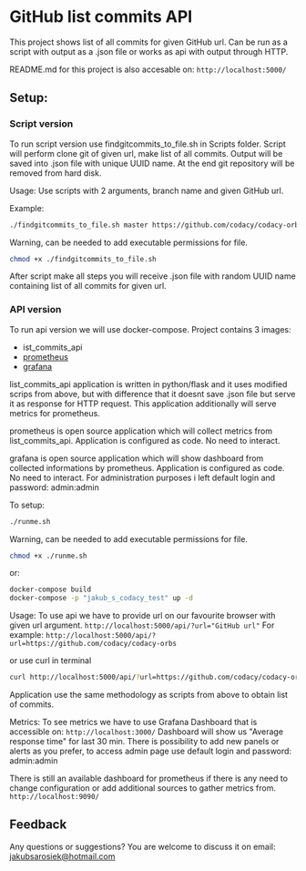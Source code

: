 # GitHub list commits API

This project shows list of all commits for given GitHub url. Can be run as a script with output as a .json file or works as api with output through HTTP.

README.md for this project is also accesable on:
```http://localhost:5000/```

## Setup:

### Script version
To run script version use findgitcommits_to_file.sh in Scripts folder. Script will perform clone git of given url, make list of all commits. Output will be saved into .json file with unique UUID name. At the end git repository will be removed from hard disk.

Usage:
Use scripts with 2 arguments, branch name and given GitHub url.

Example:
```bash
./findgitcommits_to_file.sh master https://github.com/codacy/codacy-orbs
```
Warning, can be needed to add executable permissions for file.
```bash
chmod +x ./findgitcommits_to_file.sh
```

After script make all steps you will receive .json file with random UUID name containing list of all commits for given url.

### API version
To run api version we will use docker-compose. Project contains 3 images:
* ist_commits_api
* [prometheus](https://github.com/prometheus/prometheus)
* [grafana](https://github.com/grafana/grafana)

list_commits_api application is written in python/flask and it uses modified scrips from above, but with difference that it doesnt save .json file but serve it as response for HTTP request. This application additionally will serve metrics for prometheus.

prometheus is open source application which will collect metrics from list_commits_api. Application is configured as code. No need to interact.

grafana is open source application which will show dashboard from collected informations by prometheus. Application is configured as code. No need to interact. For administration purposes i left default login and password: admin:admin

To setup:
```bash
./runme.sh
```
Warning, can be needed to add executable permissions for file.
```bash
chmod +x ./runme.sh
```

or:
```bash
docker-compose build
docker-compose -p "jakub_s_codacy_test" up -d
```

Usage:
To use api we have to provide url on our favourite browser with given url argument. 
```http://localhost:5000/api/?url="GitHub url"```
For example:
```http://localhost:5000/api/?url=https://github.com/codacy/codacy-orbs```

or use curl in terminal
```bash
curl http://localhost:5000/api/?url=https://github.com/codacy/codacy-orbs
```

Application use the same methodology as scripts from above to obtain list of commits.

Metrics:
To see metrics we have to use Grafana Dashboard that is accessible on:
```http://localhost:3000/```
Dashboard will show us "Average response time" for last 30 min.
There is possibility to add new panels or alerts as you prefer, to access admin page use default login and password: admin:admin

There is still an available dashboard for prometheus if there is any need to change configuration or add additional sources to gather metrics from.
```http://localhost:9090/```

## Feedback 
Any questions or suggestions?
You are welcome to discuss it on email: jakubsarosiek@hotmail.com